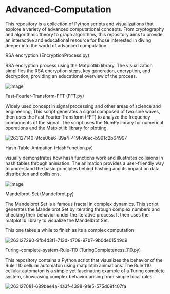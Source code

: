 # Advanced-Computation
This repository is a collection of Python scripts and visualizations that explore a variety of advanced computational concepts. From cryptography and algorithmic theory to graph algorithms, this repository aims to provide an interactive and educational resource for those interested in diving deeper into the world of advanced computation.

RSA encryption (EncryptionProcess.py)

RSA encryption process using the Matplotlib library. The visualization simplifies the RSA encryption steps, key generation, encryption, and decryption, providing an educational overview of the process.

![image](https://github.com/Mistydoe033/Advanced-Computation-/assets/92670917/d4455797-7813-478b-9fdb-469e587c8993)

Fast-Fourier-Transform-FFT (FFT.py)

Widely used concept in signal processing and other areas of science and engineering, This script generates a signal composed of two sine waves, then uses the Fast Fourier Transform (FFT) to analyze the frequency components of the signal. The script uses the NumPy library for numerical operations and the Matplotlib library for plotting.

![263127140-9fce06e6-39a4-419f-96ec-b991c2b64997](https://github.com/Mistydoe033/Advanced-Computation-/assets/92670917/bc9cfe02-63fb-4057-8283-bf61f334e35d)



Hash-Table-Animation (HashFunction.py)

visually demonstrates how hash functions work and illustrates collisions in hash tables through animation. The animation provides a user-friendly way to understand the basic principles behind hashing and its impact on data distribution and collisions.

![image](https://github.com/Mistydoe033/Advanced-Computation-/assets/92670917/912acfa4-35a5-43c5-aba9-0f8adbe03954)



Mandelbrot-Set (Mandelbrot.py)

The Mandelbrot Set is a famous fractal in complex dynamics. This script generates the Mandelbrot Set by iterating through complex numbers and checking their behavior under the iterative process. It then uses the matplotlib library to visualize the Mandelbrot Set.

This one takes a while to finish as its a complex computation

![263127290-9fb4d3f1-713d-4708-97b7-9b0de01549d9](https://github.com/Mistydoe033/Advanced-Computation-/assets/92670917/043f1ffb-e058-4d01-8e81-18ddfb545287)

Turing-complete-system-Rule-110 (TuringCompleteness_110.py)

This repository contains a Python script that visualizes the behavior of the Rule 110 cellular automaton using matplotlib animations. The Rule 110 cellular automaton is a simple yet fascinating example of a Turing complete system, showcasing complex behavior arising from simple local rules.

![263127081-689bee4a-4a3f-4398-91e5-575d09f407fa](https://github.com/Mistydoe033/Advanced-Computation-/assets/92670917/97610fa9-93f9-4093-8a88-e565095e77c0)
